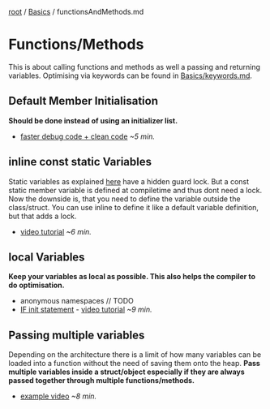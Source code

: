 [root](../README.md) / [Basics](basics.md) / functionsAndMethods.md
# Functions/Methods
This is about calling functions and methods as well a passing and returning variables. Optimising via keywords can be found in [Basics/keywords.md](keywords.md).

## Default Member Initialisation
**Should be done instead of using an initializer list.**

* [faster debug code + clean code](https://www.youtube-nocookie.com/embed/qNNAMH9LHA?rel=0) *~5 min.*

## inline const static Variables
Static variables as explained [here](keywords.md#staticvariable) have a hidden guard lock. But a const static member variable is defined at compiletime and thus dont need a lock. Now the downside is, that you need to define the variable outside the class/struct. You can use inline to define it like a default variable definition, but that adds a lock.

-  [video tutorial](https://www.youtube-nocookie.com/embed/m7hwL0gHuP4?rel=0) *~6 min.*

## local Variables
**Keep your variables as local as possible. This also helps the compiler to do optimisation.**

- anonymous namespaces // TODO
- [IF init statement](https://en.cppreference.com/w/cpp/language/if#If_Statements_with_Initializer) - [video tutorial](https://www.youtube-nocookie.com/embed/AiXU5EuLZgc?rel=0&end=500) *~9 min.*


## Passing multiple variables
Depending on the architecture there is a limit of how many variables can be loaded into a function without the need of saving them onto the heap.
**Pass multiple variables inside a struct/object especially if they are always passed together through multiple functions/methods.**

- [example video](https://www.youtube-nocookie.com/embed/FwsO12x8nyM?rel=0) *~8 min.*